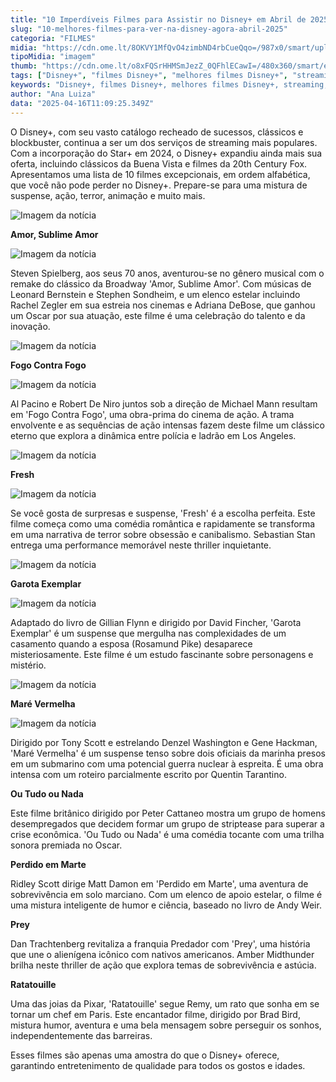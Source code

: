 ```yaml
---
title: "10 Imperdíveis Filmes para Assistir no Disney+ em Abril de 2025"
slug: "10-melhores-filmes-para-ver-na-disney-agora-abril-2025"
categoria: "FILMES"
midia: "https://cdn.ome.lt/8OKVY1MfQvO4zimbND4rbCueQqo=/987x0/smart/uploads/conteudo/fotos/melhores-filmes-disney-plus_aO6dFvN.png"
tipoMidia: "imagem"
thumb: "https://cdn.ome.lt/o8xFQSrHHMSmJezZ_0QFhlECawI=/480x360/smart/extras/conteudos/melhores-filmes-disney-plus_kkFN6iK.png"
tags: ["Disney+", "filmes Disney+", "melhores filmes Disney+", "streaming", "Amor Sublime Amor", "Fogo Contra Fogo", "Fresh", "Garota Exemplar", "Maré Vermelha", "Ou Tudo ou Nada", "Perdido em Marte", "Prey", "Ratatouille"]
keywords: "Disney+, filmes Disney+, melhores filmes Disney+, streaming, Amor Sublime Amor, Fogo Contra Fogo, Fresh, Garota Exemplar, Maré Vermelha, Ou Tudo ou Nada, Perdido em Marte, Prey, Ratatouille"
author: "Ana Luiza"
data: "2025-04-16T11:09:25.349Z"
---
```


O Disney+, com seu vasto catálogo recheado de sucessos, clássicos e blockbuster, continua a ser um dos serviços de streaming mais populares. Com a incorporação do Star+ em 2024, o Disney+ expandiu ainda mais sua oferta, incluindo clássicos da Buena Vista e filmes da 20th Century Fox. Apresentamos uma lista de 10 filmes excepcionais, em ordem alfabética, que você não pode perder no Disney+. Prepare-se para uma mistura de suspense, ação, terror, animação e muito mais.

![Imagem da notícia](https://cdn.ome.lt/6q00Vxzv90-F4Apx1PDmGxw_gyE=/fit-in/837x500/smart/uploads/conteudo/fotos/amor-sublime-amor_h84dSRe.jpg)

**Amor, Sublime Amor**

![Imagem da notícia](https://cdn.ome.lt/Zqnh59iDoucDfkKTRRpvzb8P8O0=/fit-in/837x500/smart/uploads/conteudo/fotos/fogo-contra-fogo_z84hAyK.jpeg)

Steven Spielberg, aos seus 70 anos, aventurou-se no gênero musical com o remake do clássico da Broadway 'Amor, Sublime Amor'. Com músicas de Leonard Bernstein e Stephen Sondheim, e um elenco estelar incluindo Rachel Zegler em sua estreia nos cinemas e Adriana DeBose, que ganhou um Oscar por sua atuação, este filme é uma celebração do talento e da inovação.

![Imagem da notícia](https://cdn.ome.lt/BiRaPyNWBQdErMezU4o_JMCYo6c=/fit-in/837x500/smart/uploads/conteudo/fotos/fresh_6Jc9P4n.jpg)

**Fogo Contra Fogo**

![Imagem da notícia](https://cdn.ome.lt/LtShKJypWzLDqP93gBbc_XEbsaM=/fit-in/837x500/smart/uploads/conteudo/fotos/garota-exemplar_9iIod8k.webp)

Al Pacino e Robert De Niro juntos sob a direção de Michael Mann resultam em 'Fogo Contra Fogo', uma obra-prima do cinema de ação. A trama envolvente e as sequências de ação intensas fazem deste filme um clássico eterno que explora a dinâmica entre polícia e ladrão em Los Angeles.

![Imagem da notícia](https://cdn.ome.lt/dWtO5Gx2FsI_vNZmyenTPHwVTIA=/fit-in/837x500/smart/uploads/conteudo/fotos/mare-vermelha_d05aCN2.jpg)

**Fresh**

![Imagem da notícia](https://cdn.ome.lt/hQCQy-wTEtvkHpkFJCOxhPQ9P6M=/fit-in/837x500/smart/uploads/conteudo/fotos/ou-tudo-ou-nada_YOokZZY.jpg)

Se você gosta de surpresas e suspense, 'Fresh' é a escolha perfeita. Este filme começa como uma comédia romântica e rapidamente se transforma em uma narrativa de terror sobre obsessão e canibalismo. Sebastian Stan entrega uma performance memorável neste thriller inquietante.

![Imagem da notícia](https://cdn.ome.lt/pZ5lfIWESC7fLN3LobxhZ7nHuTY=/fit-in/837x500/smart/uploads/conteudo/fotos/perdido-em-marte_NNe5PE6.webp)

**Garota Exemplar**

![Imagem da notícia](https://cdn.ome.lt/W3OTapNMYOJVXnpZkCMUv_-SwTQ=/fit-in/837x500/smart/uploads/conteudo/fotos/perseguicao_8NxV8Dp.jpg)

Adaptado do livro de Gillian Flynn e dirigido por David Fincher, 'Garota Exemplar' é um suspense que mergulha nas complexidades de um casamento quando a esposa (Rosamund Pike) desaparece misteriosamente. Este filme é um estudo fascinante sobre personagens e mistério.

![Imagem da notícia](https://cdn.ome.lt/eFviFRNN0WXLhf_Zy96B0yC2QjY=/fit-in/837x500/smart/uploads/conteudo/fotos/predador_xU0cXqs.jpg)

**Maré Vermelha**

![Imagem da notícia](https://cdn.ome.lt/uLppupaTI1woO1lzslbDcP2K7UY=/fit-in/837x500/smart/uploads/conteudo/fotos/ratatouille_KyY6ZIZ.jpeg)

Dirigido por Tony Scott e estrelando Denzel Washington e Gene Hackman, 'Maré Vermelha' é um suspense tenso sobre dois oficiais da marinha presos em um submarino com uma potencial guerra nuclear à espreita. É uma obra intensa com um roteiro parcialmente escrito por Quentin Tarantino.

**Ou Tudo ou Nada**

Este filme britânico dirigido por Peter Cattaneo mostra um grupo de homens desempregados que decidem formar um grupo de striptease para superar a crise econômica. 'Ou Tudo ou Nada' é uma comédia tocante com uma trilha sonora premiada no Oscar.

**Perdido em Marte**

Ridley Scott dirige Matt Damon em 'Perdido em Marte', uma aventura de sobrevivência em solo marciano. Com um elenco de apoio estelar, o filme é uma mistura inteligente de humor e ciência, baseado no livro de Andy Weir.

**Prey**

Dan Trachtenberg revitaliza a franquia Predador com 'Prey', uma história que une o alienígena icônico com nativos americanos. Amber Midthunder brilha neste thriller de ação que explora temas de sobrevivência e astúcia.

**Ratatouille**

Uma das joias da Pixar, 'Ratatouille' segue Remy, um rato que sonha em se tornar um chef em Paris. Este encantador filme, dirigido por Brad Bird, mistura humor, aventura e uma bela mensagem sobre perseguir os sonhos, independentemente das barreiras.

Esses filmes são apenas uma amostra do que o Disney+ oferece, garantindo entretenimento de qualidade para todos os gostos e idades.